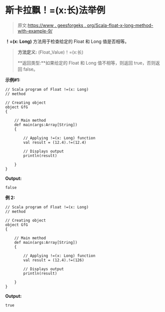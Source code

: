 # 斯卡拉飘！=(x:长)法举例

> 原文:[https://www . geesforgeks . org/Scala-float-x-long-method-with-example-9/](https://www.geeksforgeeks.org/scala-float-x-long-method-with-example-9/)

**！=(x: Long)** 方法用于检查给定的 Float 和 Long 值是否相等。

> **方法定义:** (Float_Value)！=(x:长)
> 
> **返回类型:**如果给定的 Float 和 Long 值不相等，则返回 true，否则返回 false。

**示例#1:**

```
// Scala program of Float !=(x: Long)
// method

// Creating object
object GfG
{ 

    // Main method
    def main(args:Array[String])
    {

        // Applying !=(x: Long) function
        val result = (12.4).!=(12.4)

        // Displays output
        println(result)

    }
} 
```

**Output:**

```
false

```

**例 2:**

```
// Scala program of Float !=(x: Long)
// method

// Creating object
object GfG
{ 

    // Main method
    def main(args:Array[String])
    {

        // Applying !=(x: Long) function
        val result = (12.4).!=(126)

        // Displays output
        println(result)

    }
} 
```

**Output:**

```
true

```